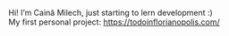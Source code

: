 Hi! I’m Cainã Milech, just starting to lern development :) <br>
My first personal project: https://todoinflorianopolis.com/

<!---
cainamilech/cainamilech is a ✨ special ✨ repository because its `README.md` (this file) appears on your GitHub profile.
You can click the Preview link to take a look at your changes.
--->
